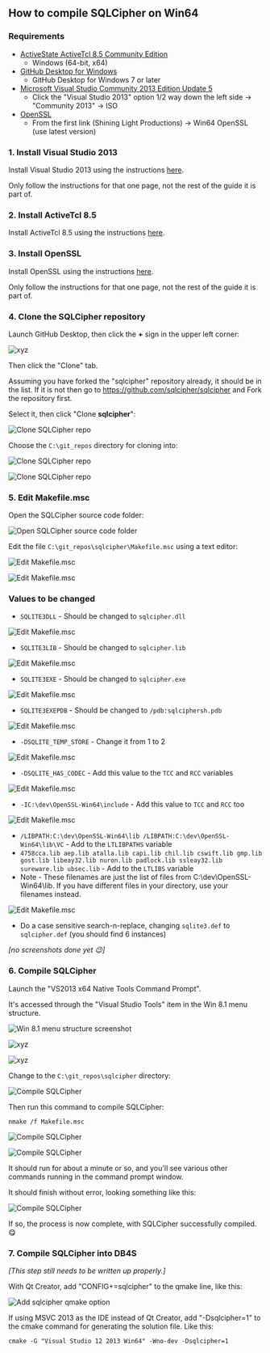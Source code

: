 ## How to compile SQLCipher on Win64

### Requirements

* [ActiveState ActiveTcl 8.5 Community Edition](https://www.activestate.com/activetcl/downloads)
  * Windows (64-bit, x64)
* [GitHub Desktop for Windows](https://desktop.github.com)
  * GitHub Desktop for Windows 7 or later
* [Microsoft Visual Studio Community 2013 Edition Update 5](https://www.visualstudio.com/downloads/download-visual-studio-vs)
  * Click the "Visual Studio 2013" option 1/2 way down the left side → "Community 2013" → ISO
* [OpenSSL](https://wiki.openssl.org/index.php/Binaries)
  * From the first link (Shining Light Productions) → Win64 OpenSSL (use latest version)

### 1. Install Visual Studio 2013

Install Visual Studio 2013 using the instructions [here](https://github.com/sqlitebrowser/sqlitebrowser/wiki/Win64-setup-—-Step-2-—-Install-MSVC2013).

Only follow the instructions for that one page, not the rest of the guide it is part of.

### 2. Install ActiveTcl 8.5

Install ActiveTcl 8.5 using the instructions [here](https://github.com/sqlitebrowser/sqlitebrowser/wiki/Win64-setup-—-Install-ActiveTcl-8.5).

### 3. Install OpenSSL

Install OpenSSL using the instructions [here](https://github.com/sqlitebrowser/sqlitebrowser/wiki/Win64-setup-—-Step-4-—-Install-OpenSSL).

Only follow the instructions for that one page, not the rest of the guide it is part of.

### 4. Clone the SQLCipher repository

Launch GitHub Desktop, then click the **+** sign in the upper left corner:

![xyz](https://github.com/sqlitebrowser/db4s-screenshots/raw/master/wiki/win64_install/10-clone_db4s_repo/072.png)

Then click the "Clone" tab.

Assuming you have forked the "sqlcipher" repository already, it should be in the list. If it is not then go to https://github.com/sqlcipher/sqlcipher and Fork the repository first.

Select it, then click "Clone **sqlcipher**":

![Clone SQLCipher repo](https://github.com/sqlitebrowser/db4s-screenshots/raw/master/wiki/win64_install/clone_sqlcipher_repo/clonesqlcipher01.png)

Choose the `C:\git_repos` directory for cloning into:

![Clone SQLCipher repo](https://github.com/sqlitebrowser/db4s-screenshots/raw/master/wiki/win64_install/clone_sqlcipher_repo/clonesqlcipher02.png)

![Clone SQLCipher repo](https://github.com/sqlitebrowser/db4s-screenshots/raw/master/wiki/win64_install/clone_sqlcipher_repo/clonesqlcipher03.png)


### 5. Edit Makefile.msc

Open the SQLCipher source code folder:

![Open SQLCipher source code folder](https://github.com/sqlitebrowser/db4s-screenshots/raw/master/wiki/win64_install/clone_sqlcipher_repo/clonesqlcipher04.png)

Edit the file `C:\git_repos\sqlcipher\Makefile.msc` using a text editor:

![Edit Makefile.msc](https://github.com/sqlitebrowser/db4s-screenshots/raw/master/wiki/win64_install/clone_sqlcipher_repo/editmakefile01.png)

![Edit Makefile.msc](https://github.com/sqlitebrowser/db4s-screenshots/raw/master/wiki/win64_install/clone_sqlcipher_repo/editmakefile02.png)

### Values to be changed

* `SQLITE3DLL` - Should be changed to `sqlcipher.dll`

![Edit Makefile.msc](https://github.com/sqlitebrowser/db4s-screenshots/raw/master/wiki/win64_install/clone_sqlcipher_repo/editmakefile03.png)

* `SQLITE3LIB` - Should be changed to `sqlcipher.lib`

![Edit Makefile.msc](https://github.com/sqlitebrowser/db4s-screenshots/raw/master/wiki/win64_install/clone_sqlcipher_repo/editmakefile04.png)

* `SQLITE3EXE` - Should be changed to `sqlcipher.exe`

![Edit Makefile.msc](https://github.com/sqlitebrowser/db4s-screenshots/raw/master/wiki/win64_install/clone_sqlcipher_repo/editmakefile06.png)

* `SQLITE3EXEPDB` - Should be changed to `/pdb:sqlciphersh.pdb`

![Edit Makefile.msc](https://github.com/sqlitebrowser/db4s-screenshots/raw/master/wiki/win64_install/clone_sqlcipher_repo/editmakefile05.png)

* `-DSQLITE_TEMP_STORE` - Change it from 1 to 2

![Edit Makefile.msc](https://github.com/sqlitebrowser/db4s-screenshots/raw/master/wiki/win64_install/clone_sqlcipher_repo/editmakefile07.png)

* `-DSQLITE_HAS_CODEC` - Add this value to the `TCC` and `RCC` variables

![Edit Makefile.msc](https://github.com/sqlitebrowser/db4s-screenshots/raw/master/wiki/win64_install/clone_sqlcipher_repo/editmakefile08.png)

* `-IC:\dev\OpenSSL-Win64\include` - Add this value to `TCC` and `RCC` too

![Edit Makefile.msc](https://github.com/sqlitebrowser/db4s-screenshots/raw/master/wiki/win64_install/clone_sqlcipher_repo/editmakefile09.png)

* `/LIBPATH:C:\dev\OpenSSL-Win64\lib /LIBPATH:C:\dev\OpenSSL-Win64\lib\VC` - Add to the `LTLIBPATHS` variable
* `4758cca.lib aep.lib atalla.lib capi.lib chil.lib cswift.lib gmp.lib gost.lib libeay32.lib nuron.lib padlock.lib ssleay32.lib sureware.lib ubsec.lib` - Add to the `LTLIBS` variable
 * Note - These filenames are just the list of files from C:\dev\OpenSSL-Win64\lib.  If you have different files in your directory, use your filenames instead.

![Edit Makefile.msc](https://github.com/sqlitebrowser/db4s-screenshots/raw/master/wiki/win64_install/clone_sqlcipher_repo/editmakefile10.png)

* Do a case sensitive search-n-replace, changing `sqlite3.def` to `sqlcipher.def` (you should find 6 instances)

_[no screenshots done yet :wink:]_

### 6. Compile SQLCipher

Launch the "VS2013 x64 Native Tools Command Prompt".

It's accessed through the "Visual Studio Tools" item in the Win 8.1 menu structure.

![Win 8.1 menu structure screenshot](https://github.com/sqlitebrowser/db4s-screenshots/raw/master/wiki/win64_install/08-install_sqlite/056.png)

![xyz](https://github.com/sqlitebrowser/db4s-screenshots/raw/master/wiki/win64_install/08-install_sqlite/057.png)

![xyz](https://github.com/sqlitebrowser/db4s-screenshots/raw/master/wiki/win64_install/08-install_sqlite/058.png)

Change to the `C:\git_repos\sqlcipher` directory:

![Compile SQLCipher](https://github.com/sqlitebrowser/db4s-screenshots/raw/master/wiki/win64_install/clone_sqlcipher_repo/compilesqlcipher01.png)

Then run this command to compile SQLCipher:

    nmake /f Makefile.msc

![Compile SQLCipher](https://github.com/sqlitebrowser/db4s-screenshots/raw/master/wiki/win64_install/clone_sqlcipher_repo/compilesqlcipher02.png)

![Compile SQLCipher](https://github.com/sqlitebrowser/db4s-screenshots/raw/master/wiki/win64_install/clone_sqlcipher_repo/compilesqlcipher03.png)

It should run for about a minute or so, and you'll see various other commands running in the command prompt window.

It should finish without error, looking something like this:

![Compile SQLCipher](https://github.com/sqlitebrowser/db4s-screenshots/raw/master/wiki/win64_install/clone_sqlcipher_repo/compilesqlcipher04.png)

If so, the process is now complete, with SQLCipher successfully compiled. 😋

### 7. Compile SQLCipher into DB4S ###

_[This step still needs to be written up properly.]_

With Qt Creator, add "CONFIG+=sqlcipher" to the qmake line, like this:

![Add sqlcipher qmake option](https://github.com/sqlitebrowser/db4s-screenshots/raw/master/wiki/win64_install/clone_sqlcipher_repo/compilesqlcipher05.png)

If using MSVC 2013 as the IDE instead of Qt Creator, add "-Dsqlcipher=1" to the cmake
command for generating the solution file.  Like this:

    cmake -G "Visual Studio 12 2013 Win64" -Wno-dev -Dsqlcipher=1